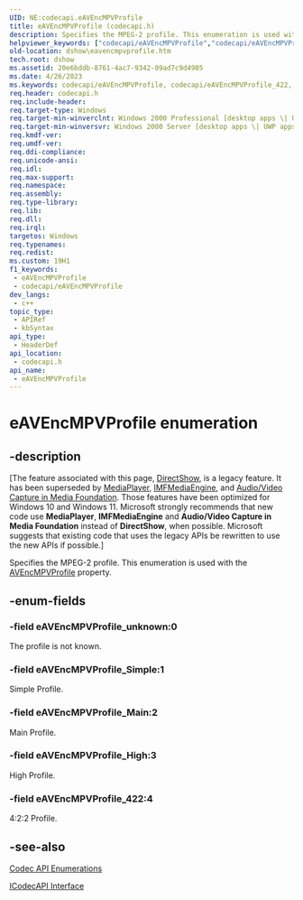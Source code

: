 ```yaml
---
UID: NE:codecapi.eAVEncMPVProfile
title: eAVEncMPVProfile (codecapi.h)
description: Specifies the MPEG-2 profile. This enumeration is used with the AVEncMPVProfile property.
helpviewer_keywords: ["codecapi/eAVEncMPVProfile","codecapi/eAVEncMPVProfile_422","codecapi/eAVEncMPVProfile_High","codecapi/eAVEncMPVProfile_Main","codecapi/eAVEncMPVProfile_Simple","codecapi/eAVEncMPVProfile_unknown","dshow.eavencmpvprofile","eAVEncMPVProfile","eAVEncMPVProfile enumeration [DirectShow]","eAVEncMPVProfileEnumeration","eAVEncMPVProfile_422","eAVEncMPVProfile_High","eAVEncMPVProfile_Main","eAVEncMPVProfile_Simple","eAVEncMPVProfile_unknown"]
old-location: dshow\eavencmpvprofile.htm
tech.root: dshow
ms.assetid: 20e6bddb-8761-4ac7-9342-09ad7c9d4905
ms.date: 4/26/2023
ms.keywords: codecapi/eAVEncMPVProfile, codecapi/eAVEncMPVProfile_422, codecapi/eAVEncMPVProfile_High, codecapi/eAVEncMPVProfile_Main, codecapi/eAVEncMPVProfile_Simple, codecapi/eAVEncMPVProfile_unknown, dshow.eavencmpvprofile, eAVEncMPVProfile, eAVEncMPVProfile enumeration [DirectShow], eAVEncMPVProfileEnumeration, eAVEncMPVProfile_422, eAVEncMPVProfile_High, eAVEncMPVProfile_Main, eAVEncMPVProfile_Simple, eAVEncMPVProfile_unknown
req.header: codecapi.h
req.include-header: 
req.target-type: Windows
req.target-min-winverclnt: Windows 2000 Professional [desktop apps \| UWP apps]
req.target-min-winversvr: Windows 2000 Server [desktop apps \| UWP apps]
req.kmdf-ver: 
req.umdf-ver: 
req.ddi-compliance: 
req.unicode-ansi: 
req.idl: 
req.max-support: 
req.namespace: 
req.assembly: 
req.type-library: 
req.lib: 
req.dll: 
req.irql: 
targetos: Windows
req.typenames: 
req.redist: 
ms.custom: 19H1
f1_keywords:
 - eAVEncMPVProfile
 - codecapi/eAVEncMPVProfile
dev_langs:
 - c++
topic_type:
 - APIRef
 - kbSyntax
api_type:
 - HeaderDef
api_location:
 - codecapi.h
api_name:
 - eAVEncMPVProfile
---
```


# eAVEncMPVProfile enumeration


## -description

\[The feature associated with this page, [DirectShow](/windows/win32/directshow/directshow), is a legacy feature. It has been superseded by [MediaPlayer](/uwp/api/Windows.Media.Playback.MediaPlayer), [IMFMediaEngine](/windows/win32/api/mfmediaengine/nn-mfmediaengine-imfmediaengine), and [Audio/Video Capture in Media Foundation](windows/win32/medfound/audio-video-capture-in-media-foundation). Those features have been optimized for Windows 10 and Windows 11. Microsoft strongly recommends that new code use **MediaPlayer**, **IMFMediaEngine** and **Audio/Video Capture in Media Foundation** instead of **DirectShow**, when possible. Microsoft suggests that existing code that uses the legacy APIs be rewritten to use the new APIs if possible.\]

Specifies the MPEG-2 profile. This enumeration is used with the <a href="/windows/desktop/DirectShow/avencmpvprofile-property">AVEncMPVProfile</a> property.

## -enum-fields

### -field eAVEncMPVProfile_unknown:0

The profile is not known.

### -field eAVEncMPVProfile_Simple:1

Simple Profile.

### -field eAVEncMPVProfile_Main:2

Main Profile.

### -field eAVEncMPVProfile_High:3

High Profile.

### -field eAVEncMPVProfile_422:4

4:2:2 Profile.

## -see-also

<a href="/windows/desktop/DirectShow/codec-api-enumerations">Codec API Enumerations</a>



<a href="/windows/desktop/api/strmif/nn-strmif-icodecapi">ICodecAPI Interface</a>
